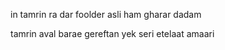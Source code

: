 in tamrin ra dar foolder asli ham gharar dadam




tamrin aval barae gereftan yek seri etelaat amaari
